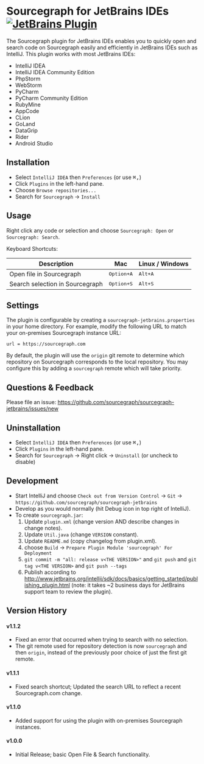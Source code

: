 # Sourcegraph for JetBrains IDEs [![JetBrains Plugin](https://img.shields.io/badge/JetBrains-Sourcegraph-green.svg)](https://plugins.jetbrains.com/plugin/9682-sourcegraph)

The Sourcegraph plugin for JetBrains IDEs enables you to quickly open and search code on Sourcegraph easily and efficiently in JetBrains IDEs such as IntelliJ. This plugin works with most JetBrains IDEs:

- IntelliJ IDEA
- IntelliJ IDEA Community Edition
- PhpStorm
- WebStorm
- PyCharm
- PyCharm Community Edition
- RubyMine
- AppCode
- CLion
- GoLand
- DataGrip
- Rider
- Android Studio


## Installation

- Select `IntelliJ IDEA` then `Preferences` (or use <kbd>⌘,</kbd>)
- Click `Plugins` in the left-hand pane.
- Choose `Browse repositories...`
- Search for `Sourcegraph` -> `Install`


## Usage

Right click any code or selection and choose `Sourcegraph: Open` or `Sourcegraph: Search`.

Keyboard Shortcuts:

| Description                     | Mac                 | Linux / Windows  |
|---------------------------------|---------------------|------------------|
| Open file in Sourcegraph        | <kbd>Option+A</kbd> | <kbd>Alt+A</kbd> |
| Search selection in Sourcegraph | <kbd>Option+S</kbd> | <kbd>Alt+S</kbd> |


## Settings

The plugin is configurable by creating a `sourcegraph-jetbrains.properties` in your home directory. For example, modify the following URL to match your on-premises Sourcegraph instance URL:

```
url = https://sourcegraph.com
```

By default, the plugin will use the `origin` git remote to determine which repository on Sourcegraph corresponds to the local repository. You may configure this by adding a `sourcegraph` remote which will take priority.

## Questions & Feedback

Please file an issue: https://github.com/sourcegraph/sourcegraph-jetbrains/issues/new


## Uninstallation

- Select `IntelliJ IDEA` then `Preferences` (or use <kbd>⌘,</kbd>)
- Click `Plugins` in the left-hand pane.
- Search for `Sourcegraph` -> Right click -> `Uninstall` (or uncheck to disable)


## Development

- Start IntelliJ and choose `Check out from Version Control` -> `Git` -> `https://github.com/sourcegraph/sourcegraph-jetbrains`
- Develop as you would normally (hit Debug icon in top right of IntelliJ).
- To create `sourcegraph.jar`:
  1. Update `plugin.xml` (change version AND describe changes in change notes).
  2. Update `Util.java` (change `VERSION` constant).
  3. Update `README.md` (copy changelog from plugin.xml).
  5. choose `Build` -> `Prepare Plugin Module 'sourcegraph' For Deployment`
  6. `git commit -m "all: release v<THE VERSION>"` and `git push` and `git tag v<THE VERSION>` and `git push --tags`
  7. Publish according to http://www.jetbrains.org/intellij/sdk/docs/basics/getting_started/publishing_plugin.html (note: it takes ~2 business days for JetBrains support team to review the plugin).


## Version History

#### v1.1.2

- Fixed an error that occurred when trying to search with no selection.
- The git remote used for repository detection is now `sourcegraph` and then `origin`, instead of the previously poor choice of just the first git remote.

#### v1.1.1

- Fixed search shortcut; Updated the search URL to reflect a recent Sourcegraph.com change.

#### v1.1.0

- Added support for using the plugin with on-premises Sourcegraph instances.

#### v1.0.0

- Initial Release; basic Open File & Search functionality.
